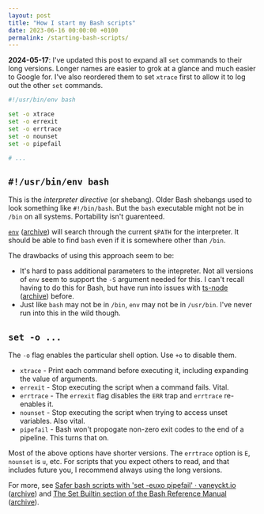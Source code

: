 ```yaml
---
layout: post
title: "How I start my Bash scripts"
date: 2023-06-16 00:00:00 +0100
permalink: /starting-bash-scripts/
---
```


**2024-05-17**: I've updated this post to expand all `set` commands to their long versions.
Longer names are easier to grok at a glance and much easier to Google for.
I've also reordered them to set `xtrace` first to allow it to log out the other `set` commands.

```bash
#!/usr/bin/env bash

set -o xtrace
set -o errexit
set -o errtrace
set -o nounset
set -o pipefail

# ...
```

## `#!/usr/bin/env bash`

This is the _interpreter directive_ (or shebang).
Older Bash shebangs used to look something like `#!/bin/bash`.
But the `bash` executable might not be in `/bin` on all systems.
Portability isn't guarenteed.

[`env`](https://en.wikipedia.org/wiki/Env) ([archive](https://archive.ph/cklkn)) will search through the current `$PATH` for the interpreter.
It should be able to find `bash` even if it is somewhere other than `/bin`.

The drawbacks of using this approach seem to be:

- It's hard to pass additional parameters to the intepreter. Not all versions of `env` seem to support the `-S` argument needed for this. I can't recall having to do this for Bash, but have run into issues with [ts-node](https://typestrong.org/ts-node/docs/options) ([archive](https://archive.ph/d6Whp)) before.
- Just like `bash` may not be in `/bin`, `env` may not be in `/usr/bin`. I've never run into this in the wild though.

## `set -o ...`

The `-o` flag enables the particular shell option. Use `+o` to disable them.

- `xtrace` - Print each command before executing it, including expanding the value of arguments.
- `errexit` - Stop executing the script when a command fails. Vital.
- `errtrace` - The `errexit` flag disables the `ERR` trap and `errtrace` re-enables it.
- `nounset` - Stop executing the script when trying to access unset variables. Also vital.
- `pipefail` - Bash won't propogate non-zero exit codes to the end of a pipeline. This turns that on.

Most of the above options have shorter versions.
The `errtrace` option is `E`, `nounset` is `u`, etc.
For scripts that you expect others to read, and that includes future you, I recommend always using the long versions.

For more, see [Safer bash scripts with 'set -euxo pipefail' · vaneyckt.io](https://vaneyckt.io/posts/safer_bash_scripts_with_set_euxo_pipefail/) ([archive](https://archive.ph/jkfkS)) and [The Set Builtin section of the Bash Reference Manual](https://www.gnu.org/software/bash/manual/bash.html#The-Set-Builtin) ([archive](https://archive.ph/hbdDf#The-Set-Builtin)).
